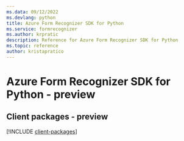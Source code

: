 ```yaml
---
ms.data: 09/12/2022
ms.devlang: python
title: Azure Form Recognizer SDK for Python
ms.service: formrecognizer
ms.author: krpratic
description: Reference for Azure Form Recognizer SDK for Python
ms.topic: reference
author: kristapratico
---
```

# Azure Form Recognizer SDK for Python - preview

## Client packages - preview
[!INCLUDE [client-packages](form-recognizer-client-index.md)]